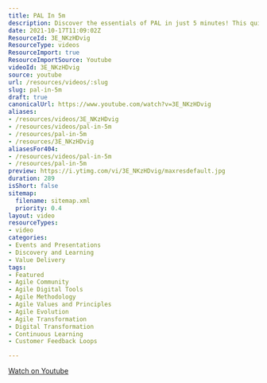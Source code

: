 ```yaml
---
title: PAL In 5m
description: Discover the essentials of PAL in just 5 minutes! This quick guide breaks down key concepts for easy understanding. Perfect for beginners!
date: 2021-10-17T11:09:02Z
ResourceId: 3E_NKzHDvig
ResourceType: videos
ResourceImport: true
ResourceImportSource: Youtube
videoId: 3E_NKzHDvig
source: youtube
url: /resources/videos/:slug
slug: pal-in-5m
draft: true
canonicalUrl: https://www.youtube.com/watch?v=3E_NKzHDvig
aliases:
- /resources/videos/3E_NKzHDvig
- /resources/videos/pal-in-5m
- /resources/pal-in-5m
- /resources/3E_NKzHDvig
aliasesFor404:
- /resources/videos/pal-in-5m
- /resources/pal-in-5m
preview: https://i.ytimg.com/vi/3E_NKzHDvig/maxresdefault.jpg
duration: 289
isShort: false
sitemap:
  filename: sitemap.xml
  priority: 0.4
layout: video
resourceTypes:
- video
categories:
- Events and Presentations
- Discovery and Learning
- Value Delivery
tags:
- Featured
- Agile Community
- Agile Digital Tools
- Agile Methodology
- Agile Values and Principles
- Agile Evolution
- Agile Transformation
- Digital Transformation
- Continuous Learning
- Customer Feedback Loops

---
```

 [Watch on Youtube](https://www.youtube.com/watch?v=3E_NKzHDvig)

